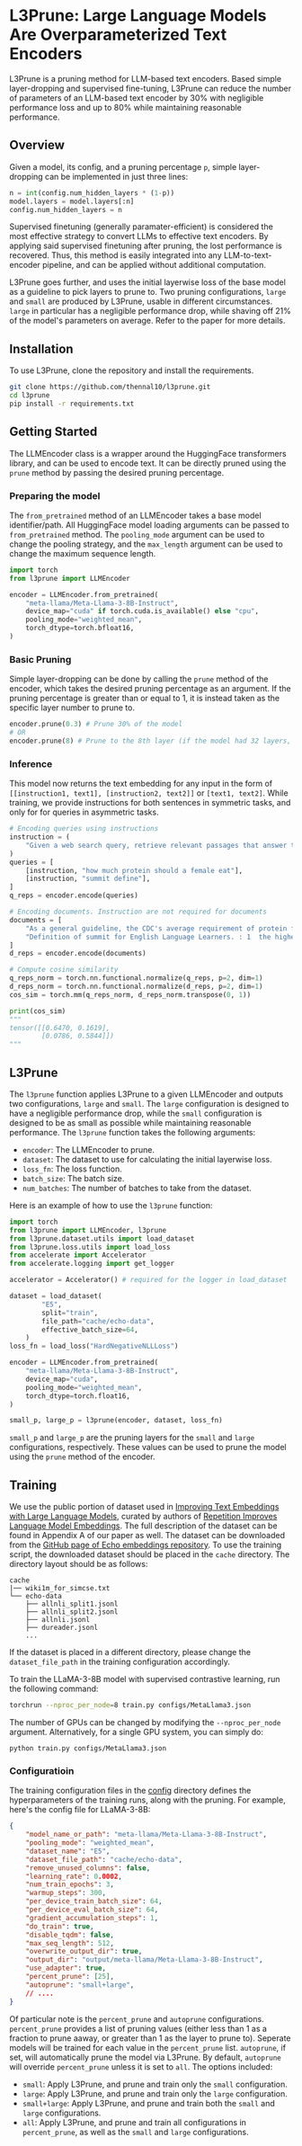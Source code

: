
# L3Prune: Large Language Models Are Overparameterized Text Encoders


L3Prune is a pruning method for LLM-based text encoders. Based simple layer-dropping and supervised fine-tuning, L3Prune can reduce the number of parameters of an LLM-based text encoder by 30% with negligible performance loss and up to 80% while maintaining reasonable performance.

## Overview

Given a model, its config, and a pruning percentage `p`, simple layer-dropping can be implemented in just three lines: 
```python
n = int(config.num_hidden_layers * (1-p))
model.layers = model.layers[:n]
config.num_hidden_layers = n
```

Supervised finetuning (generally paramater-efficient) is considered the most effective strategy to convert LLMs to effective text encoders. By applying said supervised finetuning after pruning, the lost performance is recovered. Thus, this method is easily integrated into any LLM-to-text-encoder pipeline, and can be applied without additional computation.

L3Prune goes further, and uses the initial layerwise loss of the base model as a guideline to pick layers to prune to. Two pruning configurations, `large` and `small` are produced by L3Prune, usable in different circumstances. `large` in particular has a negligible performance drop, while shaving off 21% of the model's parameters on average. Refer to the paper for more details.


## Installation
To use L3Prune, clone the repository and install the requirements.
```bash
git clone https://github.com/thennal10/l3prune.git
cd l3prune
pip install -r requirements.txt
```

## Getting Started
The LLMEncoder class is a wrapper around the HuggingFace transformers library, and can be used to encode text. It can be directly pruned using the `prune` method by passing the desired pruning percentage.

### Preparing the model
The `from_pretrained` method of an LLMEncoder takes a base model identifier/path. All HuggingFace model loading arguments can be passed to `from_pretrained` method. The `pooling_mode` argument can be used to change the pooling strategy, and the `max_length` argument can be used to change the maximum sequence length.

```python
import torch
from l3prune import LLMEncoder

encoder = LLMEncoder.from_pretrained(
    "meta-llama/Meta-Llama-3-8B-Instruct",
    device_map="cuda" if torch.cuda.is_available() else "cpu",
    pooling_mode="weighted_mean",
    torch_dtype=torch.bfloat16,
)
```

### Basic Pruning

Simple layer-dropping can be done by calling the `prune` method of the encoder, which takes the desired pruning percentage as an argument. If the pruning percentage is greater than or equal to 1, it is instead taken as the specific layer number to prune to.

```python
encoder.prune(0.3) # Prune 30% of the model
# OR
encoder.prune(8) # Prune to the 8th layer (if the model had 32 layers, this would be equivalent to p=0.75)
```


### Inference
This model now returns the text embedding for any input in the form of `[[instruction1, text1], [instruction2, text2]]` or `[text1, text2]`. While training, we provide instructions for both sentences in symmetric tasks, and only for for queries in asymmetric tasks.

```python
# Encoding queries using instructions
instruction = (
    "Given a web search query, retrieve relevant passages that answer the query:"
)
queries = [
    [instruction, "how much protein should a female eat"],
    [instruction, "summit define"],
]
q_reps = encoder.encode(queries)

# Encoding documents. Instruction are not required for documents
documents = [
    "As a general guideline, the CDC's average requirement of protein for women ages 19 to 70 is 46 grams per day. But, as you can see from this chart, you'll need to increase that if you're expecting or training for a marathon. Check out the chart below to see how much protein you should be eating each day.",
    "Definition of summit for English Language Learners. : 1  the highest point of a mountain : the top of a mountain. : 2  the highest level. : 3  a meeting or series of meetings between the leaders of two or more governments.",
]
d_reps = encoder.encode(documents)

# Compute cosine similarity
q_reps_norm = torch.nn.functional.normalize(q_reps, p=2, dim=1)
d_reps_norm = torch.nn.functional.normalize(d_reps, p=2, dim=1)
cos_sim = torch.mm(q_reps_norm, d_reps_norm.transpose(0, 1))

print(cos_sim)
"""
tensor([[0.6470, 0.1619],
        [0.0786, 0.5844]])
"""
```

## L3Prune

The `l3prune` function applies L3Prune to a given LLMEncoder and outputs two configurations, `large` and `small`. The `large` configuration is designed to have a negligible performance drop, while the `small` configuration is designed to be as small as possible while maintaining reasonable performance. The `l3prune` function takes the following arguments:

- `encoder`: The LLMEncoder to prune.
- `dataset`: The dataset to use for calculating the initial layerwise loss.
- `loss_fn`: The loss function.
- `batch_size`: The batch size.
- `num_batches`: The number of batches to take from the dataset.

Here is an example of how to use the `l3prune` function:

```python
import torch
from l3prune import LLMEncoder, l3prune
from l3prune.dataset.utils import load_dataset
from l3prune.loss.utils import load_loss
from accelerate import Accelerator
from accelerate.logging import get_logger

accelerator = Accelerator() # required for the logger in load_dataset

dataset = load_dataset(
        "E5",
        split="train",
        file_path="cache/echo-data",
        effective_batch_size=64,
    )
loss_fn = load_loss("HardNegativeNLLLoss")

encoder = LLMEncoder.from_pretrained(
    "meta-llama/Meta-Llama-3-8B-Instruct",
    device_map="cuda",
    pooling_mode="weighted_mean",
    torch_dtype=torch.float16,
)

small_p, large_p = l3prune(encoder, dataset, loss_fn)
```

`small_p` and `large_p` are the pruning layers for the `small` and `large` configurations, respectively. These values can be used to prune the model using the `prune` method of the encoder.

## Training 

We use the public portion of dataset used in [Improving Text Embeddings with Large Language Models](https://arxiv.org/abs/2401.00368), curated by authors of [Repetition Improves Language Model Embeddings](https://arxiv.org/abs/2402.15449). The full description of the dataset can be found in Appendix A of our paper as well. The dataset can be downloaded from the [GitHub page of Echo embeddings repository](https://github.com/jakespringer/echo-embeddings#training). To use the training script, the downloaded dataset should be placed in the `cache` directory. The directory layout should be as follows:

```
cache
|── wiki1m_for_simcse.txt
└── echo-data
    ├── allnli_split1.jsonl
    ├── allnli_split2.jsonl
    ├── allnli.jsonl
    ├── dureader.jsonl
    ...
```
If the dataset is placed in a different directory, please change the `dataset_file_path` in the training configuration accordingly. 

To train the LLaMA-3-8B model with supervised contrastive learning, run the following command:

```bash
torchrun --nproc_per_node=8 train.py configs/MetaLlama3.json
```
The number of GPUs can be changed by modifying the `--nproc_per_node` argument. Alternatively, for a single GPU system, you can simply do:
```
python train.py configs/MetaLlama3.json
```

### Configuratioin
The training configuration files in the [config](config) directory defines the hyperparameters of the training runs, along with the  pruning. For example, here's the config file for LLaMA-3-8B: 

```json
{
    "model_name_or_path": "meta-llama/Meta-Llama-3-8B-Instruct",
    "pooling_mode": "weighted_mean",
    "dataset_name": "E5",
    "dataset_file_path": "cache/echo-data",
    "remove_unused_columns": false,
    "learning_rate": 0.0002,
    "num_train_epochs": 3,
    "warmup_steps": 300,
    "per_device_train_batch_size": 64,
    "per_device_eval_batch_size": 64,
    "gradient_accumulation_steps": 1,
    "do_train": true,
    "disable_tqdm": false,
    "max_seq_length": 512,
    "overwrite_output_dir": true,
    "output_dir": "output/meta-llama/Meta-Llama-3-8B-Instruct",
    "use_adapter": true,
    "percent_prune": [25],
    "autoprune": "small+large",    
    // ....
}
```

Of particular note is the `percent_prune` and `autoprune` configurations. `percent_prune` provides a list of pruning values (either less than 1 as a fraction to prune aaway, or greater than 1 as the layer to prune to). Seperate models will be trained for each value in the `percent_prune` list. `autoprune`, if set, will automatically prune the model via L3Prune. By default, `autoprune` will override `percent_prune` unless it is set to `all`. The options included:
- `small`: Apply L3Prune, and prune and train only the `small` configuration.
- `large`: Apply L3Prune, and prune and train only the `large` configuration.
- `small+large`: Apply L3Prune, and prune and train both the `small` and `large` configurations.
- `all`: Apply L3Prune, and prune and train all configurations in `percent_prune`, as well as the `small` and `large` configurations.

